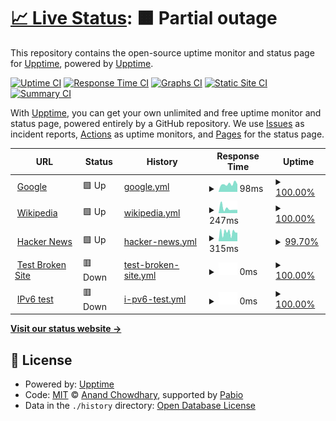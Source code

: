# [📈 Live Status](https://upptime.github.io/upptime): <!--live status--> **🟧 Partial outage**

This repository contains the open-source uptime monitor and status page for [Upptime](https://upptime.js.org), powered by [Upptime](https://github.com/upptime/upptime).

[![Uptime CI](https://github.com/EtvsKyg974/-upptime-personal-/workflows/Uptime%20CI/badge.svg)](https://github.com/EtvsKyg974/-upptime-personal-/actions?query=workflow%3A%22Uptime+CI%22)
[![Response Time CI](https://github.com/EtvsKyg974/-upptime-personal-/workflows/Response%20Time%20CI/badge.svg)](https://github.com/EtvsKyg974/-upptime-personal-/actions?query=workflow%3A%22Response+Time+CI%22)
[![Graphs CI](https://github.com/EtvsKyg974/-upptime-personal-/workflows/Graphs%20CI/badge.svg)](https://github.com/EtvsKyg974/-upptime-personal-/actions?query=workflow%3A%22Graphs+CI%22)
[![Static Site CI](https://github.com/EtvsKyg974/-upptime-personal-/workflows/Static%20Site%20CI/badge.svg)](https://github.com/EtvsKyg974/-upptime-personal-/actions?query=workflow%3A%22Static+Site+CI%22)
[![Summary CI](https://github.com/EtvsKyg974/-upptime-personal-/workflows/Summary%20CI/badge.svg)](https://github.com/EtvsKyg974/-upptime-personal-/actions?query=workflow%3A%22Summary+CI%22)

With [Upptime](https://upptime.js.org), you can get your own unlimited and free uptime monitor and status page, powered entirely by a GitHub repository. We use [Issues](https://github.com/upptime/upptime/issues) as incident reports, [Actions](https://github.com/EtvsKyg974/-upptime-personal-/actions) as uptime monitors, and [Pages](https://upptime.github.io/upptime) for the status page.

<!--start: status pages-->
<!-- This summary is generated by Upptime (https://github.com/upptime/upptime) -->
<!-- Do not edit this manually, your changes will be overwritten -->
<!-- prettier-ignore -->
| URL | Status | History | Response Time | Uptime |
| --- | ------ | ------- | ------------- | ------ |
| <img alt="" src="https://icons.duckduckgo.com/ip3/www.google.com.ico" height="13"> [Google](https://www.google.com) | 🟩 Up | [google.yml](https://github.com/EtvsKyg974/-upptime-personal-/commits/HEAD/history/google.yml) | <details><summary><img alt="Response time graph" src="./graphs/google/response-time-week.png" height="20"> 98ms</summary><br><a href="https://EtvsKyg974.github.io/-upptime-personal-/history/google"><img alt="Response time 97" src="https://img.shields.io/endpoint?url=https%3A%2F%2Fraw.githubusercontent.com%2FEtvsKyg974%2F-upptime-personal-%2FHEAD%2Fapi%2Fgoogle%2Fresponse-time.json"></a><br><a href="https://EtvsKyg974.github.io/-upptime-personal-/history/google"><img alt="24-hour response time 95" src="https://img.shields.io/endpoint?url=https%3A%2F%2Fraw.githubusercontent.com%2FEtvsKyg974%2F-upptime-personal-%2FHEAD%2Fapi%2Fgoogle%2Fresponse-time-day.json"></a><br><a href="https://EtvsKyg974.github.io/-upptime-personal-/history/google"><img alt="7-day response time 98" src="https://img.shields.io/endpoint?url=https%3A%2F%2Fraw.githubusercontent.com%2FEtvsKyg974%2F-upptime-personal-%2FHEAD%2Fapi%2Fgoogle%2Fresponse-time-week.json"></a><br><a href="https://EtvsKyg974.github.io/-upptime-personal-/history/google"><img alt="30-day response time 95" src="https://img.shields.io/endpoint?url=https%3A%2F%2Fraw.githubusercontent.com%2FEtvsKyg974%2F-upptime-personal-%2FHEAD%2Fapi%2Fgoogle%2Fresponse-time-month.json"></a><br><a href="https://EtvsKyg974.github.io/-upptime-personal-/history/google"><img alt="1-year response time 97" src="https://img.shields.io/endpoint?url=https%3A%2F%2Fraw.githubusercontent.com%2FEtvsKyg974%2F-upptime-personal-%2FHEAD%2Fapi%2Fgoogle%2Fresponse-time-year.json"></a></details> | <details><summary><a href="https://EtvsKyg974.github.io/-upptime-personal-/history/google">100.00%</a></summary><a href="https://EtvsKyg974.github.io/-upptime-personal-/history/google"><img alt="All-time uptime 100.00%" src="https://img.shields.io/endpoint?url=https%3A%2F%2Fraw.githubusercontent.com%2FEtvsKyg974%2F-upptime-personal-%2FHEAD%2Fapi%2Fgoogle%2Fuptime.json"></a><br><a href="https://EtvsKyg974.github.io/-upptime-personal-/history/google"><img alt="24-hour uptime 100.00%" src="https://img.shields.io/endpoint?url=https%3A%2F%2Fraw.githubusercontent.com%2FEtvsKyg974%2F-upptime-personal-%2FHEAD%2Fapi%2Fgoogle%2Fuptime-day.json"></a><br><a href="https://EtvsKyg974.github.io/-upptime-personal-/history/google"><img alt="7-day uptime 100.00%" src="https://img.shields.io/endpoint?url=https%3A%2F%2Fraw.githubusercontent.com%2FEtvsKyg974%2F-upptime-personal-%2FHEAD%2Fapi%2Fgoogle%2Fuptime-week.json"></a><br><a href="https://EtvsKyg974.github.io/-upptime-personal-/history/google"><img alt="30-day uptime 100.00%" src="https://img.shields.io/endpoint?url=https%3A%2F%2Fraw.githubusercontent.com%2FEtvsKyg974%2F-upptime-personal-%2FHEAD%2Fapi%2Fgoogle%2Fuptime-month.json"></a><br><a href="https://EtvsKyg974.github.io/-upptime-personal-/history/google"><img alt="1-year uptime 100.00%" src="https://img.shields.io/endpoint?url=https%3A%2F%2Fraw.githubusercontent.com%2FEtvsKyg974%2F-upptime-personal-%2FHEAD%2Fapi%2Fgoogle%2Fuptime-year.json"></a></details>
| <img alt="" src="https://icons.duckduckgo.com/ip3/en.wikipedia.org.ico" height="13"> [Wikipedia](https://en.wikipedia.org) | 🟩 Up | [wikipedia.yml](https://github.com/EtvsKyg974/-upptime-personal-/commits/HEAD/history/wikipedia.yml) | <details><summary><img alt="Response time graph" src="./graphs/wikipedia/response-time-week.png" height="20"> 247ms</summary><br><a href="https://EtvsKyg974.github.io/-upptime-personal-/history/wikipedia"><img alt="Response time 217" src="https://img.shields.io/endpoint?url=https%3A%2F%2Fraw.githubusercontent.com%2FEtvsKyg974%2F-upptime-personal-%2FHEAD%2Fapi%2Fwikipedia%2Fresponse-time.json"></a><br><a href="https://EtvsKyg974.github.io/-upptime-personal-/history/wikipedia"><img alt="24-hour response time 173" src="https://img.shields.io/endpoint?url=https%3A%2F%2Fraw.githubusercontent.com%2FEtvsKyg974%2F-upptime-personal-%2FHEAD%2Fapi%2Fwikipedia%2Fresponse-time-day.json"></a><br><a href="https://EtvsKyg974.github.io/-upptime-personal-/history/wikipedia"><img alt="7-day response time 247" src="https://img.shields.io/endpoint?url=https%3A%2F%2Fraw.githubusercontent.com%2FEtvsKyg974%2F-upptime-personal-%2FHEAD%2Fapi%2Fwikipedia%2Fresponse-time-week.json"></a><br><a href="https://EtvsKyg974.github.io/-upptime-personal-/history/wikipedia"><img alt="30-day response time 201" src="https://img.shields.io/endpoint?url=https%3A%2F%2Fraw.githubusercontent.com%2FEtvsKyg974%2F-upptime-personal-%2FHEAD%2Fapi%2Fwikipedia%2Fresponse-time-month.json"></a><br><a href="https://EtvsKyg974.github.io/-upptime-personal-/history/wikipedia"><img alt="1-year response time 217" src="https://img.shields.io/endpoint?url=https%3A%2F%2Fraw.githubusercontent.com%2FEtvsKyg974%2F-upptime-personal-%2FHEAD%2Fapi%2Fwikipedia%2Fresponse-time-year.json"></a></details> | <details><summary><a href="https://EtvsKyg974.github.io/-upptime-personal-/history/wikipedia">100.00%</a></summary><a href="https://EtvsKyg974.github.io/-upptime-personal-/history/wikipedia"><img alt="All-time uptime 100.00%" src="https://img.shields.io/endpoint?url=https%3A%2F%2Fraw.githubusercontent.com%2FEtvsKyg974%2F-upptime-personal-%2FHEAD%2Fapi%2Fwikipedia%2Fuptime.json"></a><br><a href="https://EtvsKyg974.github.io/-upptime-personal-/history/wikipedia"><img alt="24-hour uptime 100.00%" src="https://img.shields.io/endpoint?url=https%3A%2F%2Fraw.githubusercontent.com%2FEtvsKyg974%2F-upptime-personal-%2FHEAD%2Fapi%2Fwikipedia%2Fuptime-day.json"></a><br><a href="https://EtvsKyg974.github.io/-upptime-personal-/history/wikipedia"><img alt="7-day uptime 100.00%" src="https://img.shields.io/endpoint?url=https%3A%2F%2Fraw.githubusercontent.com%2FEtvsKyg974%2F-upptime-personal-%2FHEAD%2Fapi%2Fwikipedia%2Fuptime-week.json"></a><br><a href="https://EtvsKyg974.github.io/-upptime-personal-/history/wikipedia"><img alt="30-day uptime 100.00%" src="https://img.shields.io/endpoint?url=https%3A%2F%2Fraw.githubusercontent.com%2FEtvsKyg974%2F-upptime-personal-%2FHEAD%2Fapi%2Fwikipedia%2Fuptime-month.json"></a><br><a href="https://EtvsKyg974.github.io/-upptime-personal-/history/wikipedia"><img alt="1-year uptime 100.00%" src="https://img.shields.io/endpoint?url=https%3A%2F%2Fraw.githubusercontent.com%2FEtvsKyg974%2F-upptime-personal-%2FHEAD%2Fapi%2Fwikipedia%2Fuptime-year.json"></a></details>
| <img alt="" src="https://icons.duckduckgo.com/ip3/news.ycombinator.com.ico" height="13"> [Hacker News](https://news.ycombinator.com) | 🟩 Up | [hacker-news.yml](https://github.com/EtvsKyg974/-upptime-personal-/commits/HEAD/history/hacker-news.yml) | <details><summary><img alt="Response time graph" src="./graphs/hacker-news/response-time-week.png" height="20"> 315ms</summary><br><a href="https://EtvsKyg974.github.io/-upptime-personal-/history/hacker-news"><img alt="Response time 333" src="https://img.shields.io/endpoint?url=https%3A%2F%2Fraw.githubusercontent.com%2FEtvsKyg974%2F-upptime-personal-%2FHEAD%2Fapi%2Fhacker-news%2Fresponse-time.json"></a><br><a href="https://EtvsKyg974.github.io/-upptime-personal-/history/hacker-news"><img alt="24-hour response time 301" src="https://img.shields.io/endpoint?url=https%3A%2F%2Fraw.githubusercontent.com%2FEtvsKyg974%2F-upptime-personal-%2FHEAD%2Fapi%2Fhacker-news%2Fresponse-time-day.json"></a><br><a href="https://EtvsKyg974.github.io/-upptime-personal-/history/hacker-news"><img alt="7-day response time 315" src="https://img.shields.io/endpoint?url=https%3A%2F%2Fraw.githubusercontent.com%2FEtvsKyg974%2F-upptime-personal-%2FHEAD%2Fapi%2Fhacker-news%2Fresponse-time-week.json"></a><br><a href="https://EtvsKyg974.github.io/-upptime-personal-/history/hacker-news"><img alt="30-day response time 368" src="https://img.shields.io/endpoint?url=https%3A%2F%2Fraw.githubusercontent.com%2FEtvsKyg974%2F-upptime-personal-%2FHEAD%2Fapi%2Fhacker-news%2Fresponse-time-month.json"></a><br><a href="https://EtvsKyg974.github.io/-upptime-personal-/history/hacker-news"><img alt="1-year response time 333" src="https://img.shields.io/endpoint?url=https%3A%2F%2Fraw.githubusercontent.com%2FEtvsKyg974%2F-upptime-personal-%2FHEAD%2Fapi%2Fhacker-news%2Fresponse-time-year.json"></a></details> | <details><summary><a href="https://EtvsKyg974.github.io/-upptime-personal-/history/hacker-news">99.70%</a></summary><a href="https://EtvsKyg974.github.io/-upptime-personal-/history/hacker-news"><img alt="All-time uptime 100.00%" src="https://img.shields.io/endpoint?url=https%3A%2F%2Fraw.githubusercontent.com%2FEtvsKyg974%2F-upptime-personal-%2FHEAD%2Fapi%2Fhacker-news%2Fuptime.json"></a><br><a href="https://EtvsKyg974.github.io/-upptime-personal-/history/hacker-news"><img alt="24-hour uptime 100.00%" src="https://img.shields.io/endpoint?url=https%3A%2F%2Fraw.githubusercontent.com%2FEtvsKyg974%2F-upptime-personal-%2FHEAD%2Fapi%2Fhacker-news%2Fuptime-day.json"></a><br><a href="https://EtvsKyg974.github.io/-upptime-personal-/history/hacker-news"><img alt="7-day uptime 99.70%" src="https://img.shields.io/endpoint?url=https%3A%2F%2Fraw.githubusercontent.com%2FEtvsKyg974%2F-upptime-personal-%2FHEAD%2Fapi%2Fhacker-news%2Fuptime-week.json"></a><br><a href="https://EtvsKyg974.github.io/-upptime-personal-/history/hacker-news"><img alt="30-day uptime 99.93%" src="https://img.shields.io/endpoint?url=https%3A%2F%2Fraw.githubusercontent.com%2FEtvsKyg974%2F-upptime-personal-%2FHEAD%2Fapi%2Fhacker-news%2Fuptime-month.json"></a><br><a href="https://EtvsKyg974.github.io/-upptime-personal-/history/hacker-news"><img alt="1-year uptime 99.99%" src="https://img.shields.io/endpoint?url=https%3A%2F%2Fraw.githubusercontent.com%2FEtvsKyg974%2F-upptime-personal-%2FHEAD%2Fapi%2Fhacker-news%2Fuptime-year.json"></a></details>
| <img alt="" src="https://icons.duckduckgo.com/ip3/thissitedoesnotexist.koj.co.ico" height="13"> [Test Broken Site](https://thissitedoesnotexist.koj.co) | 🟥 Down | [test-broken-site.yml](https://github.com/EtvsKyg974/-upptime-personal-/commits/HEAD/history/test-broken-site.yml) | <details><summary><img alt="Response time graph" src="./graphs/test-broken-site/response-time-week.png" height="20"> 0ms</summary><br><a href="https://EtvsKyg974.github.io/-upptime-personal-/history/test-broken-site"><img alt="Response time 0" src="https://img.shields.io/endpoint?url=https%3A%2F%2Fraw.githubusercontent.com%2FEtvsKyg974%2F-upptime-personal-%2FHEAD%2Fapi%2Ftest-broken-site%2Fresponse-time.json"></a><br><a href="https://EtvsKyg974.github.io/-upptime-personal-/history/test-broken-site"><img alt="24-hour response time 0" src="https://img.shields.io/endpoint?url=https%3A%2F%2Fraw.githubusercontent.com%2FEtvsKyg974%2F-upptime-personal-%2FHEAD%2Fapi%2Ftest-broken-site%2Fresponse-time-day.json"></a><br><a href="https://EtvsKyg974.github.io/-upptime-personal-/history/test-broken-site"><img alt="7-day response time 0" src="https://img.shields.io/endpoint?url=https%3A%2F%2Fraw.githubusercontent.com%2FEtvsKyg974%2F-upptime-personal-%2FHEAD%2Fapi%2Ftest-broken-site%2Fresponse-time-week.json"></a><br><a href="https://EtvsKyg974.github.io/-upptime-personal-/history/test-broken-site"><img alt="30-day response time 0" src="https://img.shields.io/endpoint?url=https%3A%2F%2Fraw.githubusercontent.com%2FEtvsKyg974%2F-upptime-personal-%2FHEAD%2Fapi%2Ftest-broken-site%2Fresponse-time-month.json"></a><br><a href="https://EtvsKyg974.github.io/-upptime-personal-/history/test-broken-site"><img alt="1-year response time 0" src="https://img.shields.io/endpoint?url=https%3A%2F%2Fraw.githubusercontent.com%2FEtvsKyg974%2F-upptime-personal-%2FHEAD%2Fapi%2Ftest-broken-site%2Fresponse-time-year.json"></a></details> | <details><summary><a href="https://EtvsKyg974.github.io/-upptime-personal-/history/test-broken-site">100.00%</a></summary><a href="https://EtvsKyg974.github.io/-upptime-personal-/history/test-broken-site"><img alt="All-time uptime 100.00%" src="https://img.shields.io/endpoint?url=https%3A%2F%2Fraw.githubusercontent.com%2FEtvsKyg974%2F-upptime-personal-%2FHEAD%2Fapi%2Ftest-broken-site%2Fuptime.json"></a><br><a href="https://EtvsKyg974.github.io/-upptime-personal-/history/test-broken-site"><img alt="24-hour uptime 100.00%" src="https://img.shields.io/endpoint?url=https%3A%2F%2Fraw.githubusercontent.com%2FEtvsKyg974%2F-upptime-personal-%2FHEAD%2Fapi%2Ftest-broken-site%2Fuptime-day.json"></a><br><a href="https://EtvsKyg974.github.io/-upptime-personal-/history/test-broken-site"><img alt="7-day uptime 100.00%" src="https://img.shields.io/endpoint?url=https%3A%2F%2Fraw.githubusercontent.com%2FEtvsKyg974%2F-upptime-personal-%2FHEAD%2Fapi%2Ftest-broken-site%2Fuptime-week.json"></a><br><a href="https://EtvsKyg974.github.io/-upptime-personal-/history/test-broken-site"><img alt="30-day uptime 100.00%" src="https://img.shields.io/endpoint?url=https%3A%2F%2Fraw.githubusercontent.com%2FEtvsKyg974%2F-upptime-personal-%2FHEAD%2Fapi%2Ftest-broken-site%2Fuptime-month.json"></a><br><a href="https://EtvsKyg974.github.io/-upptime-personal-/history/test-broken-site"><img alt="1-year uptime 100.00%" src="https://img.shields.io/endpoint?url=https%3A%2F%2Fraw.githubusercontent.com%2FEtvsKyg974%2F-upptime-personal-%2FHEAD%2Fapi%2Ftest-broken-site%2Fuptime-year.json"></a></details>
| <img alt="" src="https://icons.duckduckgo.com/ip3/null.ico" height="13"> [IPv6 test](forwardemail.net) | 🟥 Down | [i-pv6-test.yml](https://github.com/EtvsKyg974/-upptime-personal-/commits/HEAD/history/i-pv6-test.yml) | <details><summary><img alt="Response time graph" src="./graphs/i-pv6-test/response-time-week.png" height="20"> 0ms</summary><br><a href="https://EtvsKyg974.github.io/-upptime-personal-/history/i-pv6-test"><img alt="Response time 0" src="https://img.shields.io/endpoint?url=https%3A%2F%2Fraw.githubusercontent.com%2FEtvsKyg974%2F-upptime-personal-%2FHEAD%2Fapi%2Fi-pv6-test%2Fresponse-time.json"></a><br><a href="https://EtvsKyg974.github.io/-upptime-personal-/history/i-pv6-test"><img alt="24-hour response time 0" src="https://img.shields.io/endpoint?url=https%3A%2F%2Fraw.githubusercontent.com%2FEtvsKyg974%2F-upptime-personal-%2FHEAD%2Fapi%2Fi-pv6-test%2Fresponse-time-day.json"></a><br><a href="https://EtvsKyg974.github.io/-upptime-personal-/history/i-pv6-test"><img alt="7-day response time 0" src="https://img.shields.io/endpoint?url=https%3A%2F%2Fraw.githubusercontent.com%2FEtvsKyg974%2F-upptime-personal-%2FHEAD%2Fapi%2Fi-pv6-test%2Fresponse-time-week.json"></a><br><a href="https://EtvsKyg974.github.io/-upptime-personal-/history/i-pv6-test"><img alt="30-day response time 0" src="https://img.shields.io/endpoint?url=https%3A%2F%2Fraw.githubusercontent.com%2FEtvsKyg974%2F-upptime-personal-%2FHEAD%2Fapi%2Fi-pv6-test%2Fresponse-time-month.json"></a><br><a href="https://EtvsKyg974.github.io/-upptime-personal-/history/i-pv6-test"><img alt="1-year response time 0" src="https://img.shields.io/endpoint?url=https%3A%2F%2Fraw.githubusercontent.com%2FEtvsKyg974%2F-upptime-personal-%2FHEAD%2Fapi%2Fi-pv6-test%2Fresponse-time-year.json"></a></details> | <details><summary><a href="https://EtvsKyg974.github.io/-upptime-personal-/history/i-pv6-test">100.00%</a></summary><a href="https://EtvsKyg974.github.io/-upptime-personal-/history/i-pv6-test"><img alt="All-time uptime 100.00%" src="https://img.shields.io/endpoint?url=https%3A%2F%2Fraw.githubusercontent.com%2FEtvsKyg974%2F-upptime-personal-%2FHEAD%2Fapi%2Fi-pv6-test%2Fuptime.json"></a><br><a href="https://EtvsKyg974.github.io/-upptime-personal-/history/i-pv6-test"><img alt="24-hour uptime 100.00%" src="https://img.shields.io/endpoint?url=https%3A%2F%2Fraw.githubusercontent.com%2FEtvsKyg974%2F-upptime-personal-%2FHEAD%2Fapi%2Fi-pv6-test%2Fuptime-day.json"></a><br><a href="https://EtvsKyg974.github.io/-upptime-personal-/history/i-pv6-test"><img alt="7-day uptime 100.00%" src="https://img.shields.io/endpoint?url=https%3A%2F%2Fraw.githubusercontent.com%2FEtvsKyg974%2F-upptime-personal-%2FHEAD%2Fapi%2Fi-pv6-test%2Fuptime-week.json"></a><br><a href="https://EtvsKyg974.github.io/-upptime-personal-/history/i-pv6-test"><img alt="30-day uptime 100.00%" src="https://img.shields.io/endpoint?url=https%3A%2F%2Fraw.githubusercontent.com%2FEtvsKyg974%2F-upptime-personal-%2FHEAD%2Fapi%2Fi-pv6-test%2Fuptime-month.json"></a><br><a href="https://EtvsKyg974.github.io/-upptime-personal-/history/i-pv6-test"><img alt="1-year uptime 100.00%" src="https://img.shields.io/endpoint?url=https%3A%2F%2Fraw.githubusercontent.com%2FEtvsKyg974%2F-upptime-personal-%2FHEAD%2Fapi%2Fi-pv6-test%2Fuptime-year.json"></a></details>

<!--end: status pages-->

[**Visit our status website →**](https://upptime.github.io/upptime)

## 📄 License

- Powered by: [Upptime](https://github.com/upptime/upptime)
- Code: [MIT](./LICENSE) © [Anand Chowdhary](https://anandchowdhary.com), supported by [Pabio](https://pabio.com)
- Data in the `./history` directory: [Open Database License](https://opendatacommons.org/licenses/odbl/1-0/)
